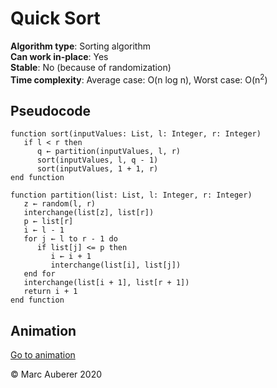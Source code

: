 # Quick Sort
**Algorithm type**: Sorting algorithm <br>
**Can work in-place**: Yes <br>
**Stable**: No (because of randomization) <br>
**Time complexity**: Average case: O(n log n), Worst case: O(n<sup>2</sup>)

## Pseudocode
```
function sort(inputValues: List, l: Integer, r: Integer)
   if l < r then
      q ← partition(inputValues, l, r)
      sort(inputValues, l, q - 1)
      sort(inputValues, 1 + 1, r)
end function

function partition(list: List, l: Integer, r: Integer)
   z ← random(l, r)
   interchange(list[z], list[r])
   p ← list[r]
   i ← l - 1
   for j ← l to r - 1 do
      if list[j] <= p then
         i ← i + 1
         interchange(list[i], list[j])
   end for
   interchange(list[i + 1], list[r + 1])
   return i + 1
end function
```

## Animation
[Go to animation](https://www.toptal.com/developers/sorting-algorithms/quick-sort)

© Marc Auberer 2020